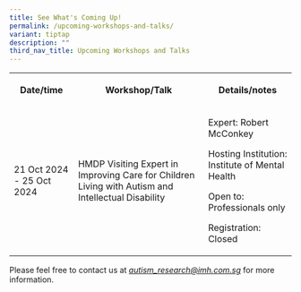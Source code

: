 ```yaml
---
title: See What's Coming Up!
permalink: /upcoming-workshops-and-talks/
variant: tiptap
description: ""
third_nav_title: Upcoming Workshops and Talks
---
```

<table style="minWidth: 75px">
<colgroup>
<col>
<col>
<col>
</colgroup>
<tbody>
<tr>
<th rowspan="1" colspan="1">
<p>Date/time</p>
</th>
<th rowspan="1" colspan="1">
<p>Workshop/Talk</p>
</th>
<th rowspan="1" colspan="1">
<p>Details/notes</p>
</th>
</tr>
<tr>
<td rowspan="1" colspan="1">
<p>21 Oct 2024 - 25 Oct 2024</p>
</td>
<td rowspan="1" colspan="1">
<p>HMDP Visiting Expert in Improving Care for Children Living with Autism
and Intellectual Disability</p>
</td>
<td rowspan="1" colspan="1">
<p>Expert: Robert McConkey</p>
<p></p>
<p>Hosting Institution: Institute of Mental Health</p>
<p></p>
<p>Open to: Professionals only</p>
<p></p>
<p>Registration: Closed</p>
</td>
</tr>
</tbody>
</table>
<p>Please feel free to contact us at <em><a href="mailto:autism_research@imh.com.sg" rel="noopener noreferrer nofollow" target="_blank">autism_research@imh.com.sg</a> </em>for
more information.</p>